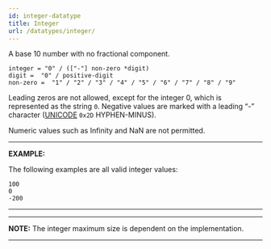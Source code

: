 ```yaml
---
id: integer-datatype
title: Integer
url: /datatypes/integer/
---
```


A base 10 number with no fractional component.

```abnf
integer = "0" / (["-"] non-zero *digit)
digit =  "0" / positive-digit
non-zero =  "1" / "2" / "3" / "4" / "5" / "6" / "7" / "8" / "9"
```

Leading zeros are not allowed, except for the integer 0, which is
represented as the string `0`. Negative values are marked with a leading “-”
character ([UNICODE](@unicode) `0x2D` HYPHEN-MINUS).

Numeric values such as Infinity and NaN are not permitted.

***
**EXAMPLE:**

The following examples are all valid integer values:

```
100
0
-200
```
***

***
**NOTE:** The integer maximum size is dependent on the implementation.
***
